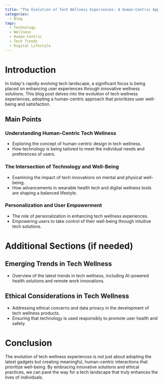```yaml
---
title: "The Evolution of Tech Wellness Experiences: A Human-Centric Approach"
categories:
  - Blog
tags:
  - Technology
  - Wellness
  - Human-Centric
  - Tech Trends
  - Digital Lifestyle
---
```


# Introduction
In today's rapidly evolving tech landscape, a significant focus is being placed on enhancing user experiences through innovative wellness solutions. This blog post delves into the evolution of tech wellness experiences, adopting a human-centric approach that prioritizes user well-being and satisfaction.

## Main Points
### Understanding Human-Centric Tech Wellness
- Exploring the concept of human-centric design in tech wellness.
- How technology is being tailored to meet the individual needs and preferences of users.

### The Intersection of Technology and Well-Being
- Examining the impact of tech innovations on mental and physical well-being.
- How advancements in wearable health tech and digital wellness tools are shaping a balanced lifestyle.

### Personalization and User Empowerment
- The role of personalization in enhancing tech wellness experiences.
- Empowering users to take control of their well-being through intuitive tech solutions.

# Additional Sections (if needed)
## Emerging Trends in Tech Wellness
- Overview of the latest trends in tech wellness, including AI-powered health solutions and remote work innovations.

## Ethical Considerations in Tech Wellness
- Addressing ethical concerns and data privacy in the development of tech wellness products.
- Ensuring that technology is used responsibly to promote user health and safety.

# Conclusion
The evolution of tech wellness experiences is not just about adopting the latest gadgets but creating meaningful, human-centric interactions that prioritize well-being. By embracing innovative solutions and ethical practices, we can pave the way for a tech landscape that truly enhances the lives of individuals.